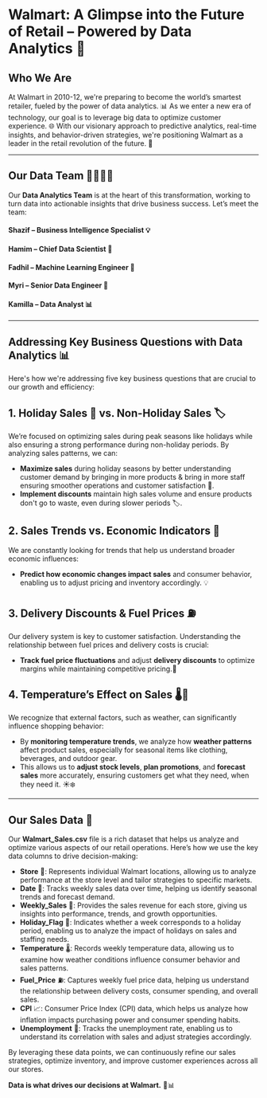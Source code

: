   # Walmart: A Glimpse into the Future of Retail – Powered by Data Analytics 🚀

## **Who We Are**

At Walmart in 2010-12, we're preparing to become the world’s smartest retailer, fueled by the power of data analytics. 📊 As we enter a new era of technology, our goal is to leverage big data to optimize customer experience. 🌐 With our visionary approach to predictive analytics, real-time insights, and behavior-driven strategies, we're positioning Walmart as a leader in the retail revolution of the future. 🔮

---

## **Our Data Team** 👩‍💻👨‍💻

Our **Data Analytics Team** is at the heart of this transformation, working  to turn data into actionable insights that drive business success. Let’s meet the team:

####  Shazif – Business Intelligence Specialist 💡

####  Hamim – Chief Data Scientist 🤖

####  Fadhil – Machine Learning Engineer 🧠

####  Myri – Senior Data Engineer 🔧

####  Kamilla – Data Analyst 📊

---

## **Addressing Key Business Questions with Data Analytics** 📊

Here's how we're addressing five key business questions that are crucial to our growth and efficiency:

## **1. Holiday Sales 🎄 vs. Non-Holiday Sales 🏷️**
We’re focused on optimizing sales during peak seasons like holidays while also ensuring a strong performance during non-holiday periods. By analyzing sales patterns, we can:
- **Maximize sales** during holiday seasons by better understanding customer demand by bringing in more products & bring in more staff ensuring smoother operations and customer satisfaction 🎁.
- **Implement discounts** maintain high sales volume and ensure products don't go to waste, even during slower periods 🏷️.

## **2. Sales Trends vs. Economic Indicators 💼**
We are constantly looking for trends that help us understand broader economic influences:
- **Predict how economic changes impact sales** and consumer behavior, enabling us to adjust pricing and inventory accordingly. 💡

## **3. Delivery Discounts & Fuel Prices ⛽**
Our delivery system is key to customer satisfaction. Understanding the relationship between fuel prices and delivery costs is crucial:
- **Track fuel price fluctuations** and adjust **delivery discounts** to optimize margins while maintaining competitive pricing.💸

## **4. Temperature’s Effect on Sales 🌡️🛒**
We recognize that external factors, such as weather, can significantly influence shopping behavior:
- By **monitoring temperature trends**, we analyze how **weather patterns** affect product sales, especially for seasonal items like clothing, beverages, and outdoor gear.
- This allows us to **adjust stock levels**, **plan promotions**, and **forecast sales** more accurately, ensuring customers get what they need, when they need it. ☀️❄️

---

## **Our Sales Data 🚀**

Our **Walmart_Sales.csv** file is a rich dataset that helps us analyze and optimize various aspects of our retail operations. Here’s how we use the key data columns to drive decision-making:

- **Store** 🏪: Represents individual Walmart locations, allowing us to analyze performance at the store level and tailor strategies to specific markets.
- **Date** 📅: Tracks weekly sales data over time, helping us identify seasonal trends and forecast demand.
- **Weekly_Sales** 💸: Provides the sales revenue for each store, giving us insights into performance, trends, and growth opportunities.
- **Holiday_Flag** 🎄: Indicates whether a week corresponds to a holiday period, enabling us to analyze the impact of holidays on sales and staffing needs.
- **Temperature** 🌡️: Records weekly temperature data, allowing us to examine how weather conditions influence consumer behavior and sales patterns.
- **Fuel_Price** ⛽: Captures weekly fuel price data, helping us understand the relationship between delivery costs, consumer spending, and overall sales.
- **CPI** 📈: Consumer Price Index (CPI) data, which helps us analyze how inflation impacts purchasing power and consumer spending habits.
- **Unemployment** 💼: Tracks the unemployment rate, enabling us to understand its correlation with sales and adjust strategies accordingly.

By leveraging these data points, we can continuously refine our sales strategies, optimize inventory, and improve customer experiences across all our stores.

**Data is what drives our decisions at Walmart.** 🛒📊
